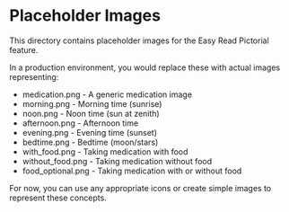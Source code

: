# Placeholder Images

This directory contains placeholder images for the Easy Read Pictorial feature.

In a production environment, you would replace these with actual images representing:

- medication.png - A generic medication image
- morning.png - Morning time (sunrise)
- noon.png - Noon time (sun at zenith)
- afternoon.png - Afternoon time
- evening.png - Evening time (sunset)
- bedtime.png - Bedtime (moon/stars)
- with_food.png - Taking medication with food
- without_food.png - Taking medication without food
- food_optional.png - Taking medication with or without food

For now, you can use any appropriate icons or create simple images to represent these concepts.
